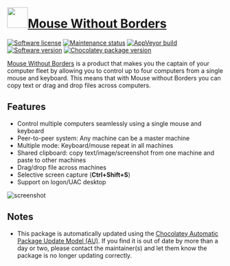 # [<img src="https://cdn.jsdelivr.net/gh/dgalbraith/chocolatey-packages@172818799a8c19127ae166c7b6168b0f57d256df/icons/mousewithoutborders.png" width="48" height="48" />Mouse Without Borders](https://chocolatey.org/packages/mousewithoutborders)

[![Software license](https://img.shields.io/badge/License-proprietary-lightgrey)](https://github.com/dgalbraith/chocolatey-packages/blob/master/automatic/mousewithoutborders/legal/LICENSE.pdf)
[![Maintenance status](https://img.shields.io/badge/Maintained%3F-yes-green.svg)](https://github.com/dgalbraith/chocolatey-packages/graphs/commit-activity)
[![AppVeyor build](https://img.shields.io/appveyor/ci/dgalbraith/chocolatey-packages)](https://ci.appveyor.com/project/dgalbraith/chocolatey-packages)
[![Software version](https://img.shields.io/badge/version-2.1.8.105-blue)](https://www.microsoft.com/download/details.aspx?id=35460)
[![Chocolatey package version](https://img.shields.io/chocolatey/v/mousewithoutborders?label=Chocolatey)](https://chocolatey.org/packages/mousewithoutborders)

[Mouse Without Borders](http://aka.ms/mm) is a product that makes you the captain of your computer fleet by allowing
you to control up to four computers from a single mouse and keyboard. This means that with Mouse without Borders you
can copy text or drag and drop files across computers.

## Features

* Control multiple computers seamlessly using a single mouse and keyboard
* Peer-to-peer system: Any machine can be a master machine
* Multiple mode: Keyboard/mouse repeat in all machines
* Shared clipboard: copy text/image/screenshot from one machine and paste to other machines
* Drag/drop file across machines
* Selective screen capture (**Ctrl+Shift+S**)
* Support on logon/UAC desktop

![screenshot](https://cdn.jsdelivr.net/gh/dgalbraith/chocolatey-packages@172818799a8c19127ae166c7b6168b0f57d256df/automatic/mousewithoutborders/screenshot.png)

## Notes

* This package is automatically updated using the [Chocolatey Automatic Package Update Model (AU)](https://github.com/majkinetor/au/blob/master/README.md).
If you find it is out of date by more than a day or two, please contact the maintainer(s) and let them know the package is no longer updating correctly.
